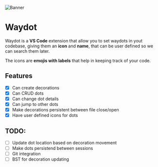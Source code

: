 

![Banner](https://github.com/user-attachments/assets/a52416c4-813e-427c-98a2-3c4940b53a3f)

# Waydot
Waydot is a **VS Code** extension that allow you to set waydots in yout codebase, giving them an **icon** and **name**, that can be user defined so we can search them later. 

The icons are **emojis with labels** that help in keeping track of your code.

## Features 

- [x] Can create decorations 
- [x] Can CRUD dots
- [x] Can change dot details 
- [x] Can jump to other dots
- [x] Make decorations persistent between file close/open
- [x] Have user defined icons for dots 

## TODO:

- [ ] Update dot location based on decoration movement
- [ ] Make dots persistend between sessions
- [ ] Git integration
- [ ] BST for decoration updating
